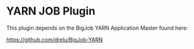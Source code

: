 # YARN JOB Plugin

This plugin depends on the BigJob YARN Application Master found here:

<https://github.com/drelu/BigJob-YARN>